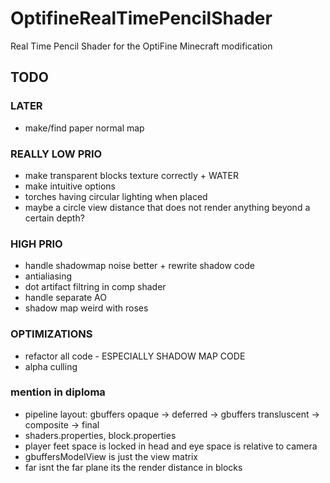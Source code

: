 # OptifineRealTimePencilShader
Real Time Pencil Shader for the OptiFine Minecraft modification

## TODO

### LATER
- make/find paper normal map

### REALLY LOW PRIO
- make transparent blocks texture correctly + WATER
- make intuitive options
- torches having circular lighting when placed
- maybe a circle view distance that does not render anything beyond a certain depth?


### HIGH PRIO
- handle shadowmap noise better + rewrite shadow code
- antialiasing
- dot artifact filtring in comp shader
- handle separate AO
- shadow map weird with roses

### OPTIMIZATIONS
- refactor all code - ESPECIALLY SHADOW MAP CODE
- alpha culling





### mention in diploma

- pipeline layout: gbuffers opaque -> deferred -> gbuffers transluscent -> composite -> final
- shaders.properties, block.properties
- player feet space is locked in head and eye space is relative to camera
- gbuffersModelView is just the view matrix
- far isnt the far plane its the render distance in blocks